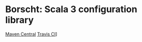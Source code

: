 # Borscht: Scala 3 configuration library

[Maven Central](https://maven-badges.herokuapp.com/maven-central/io.h8/borscht-core/badge.svg)
[Travis CI](https://api.travis-ci.com/h8io/borscht.svg?branch=master)]
